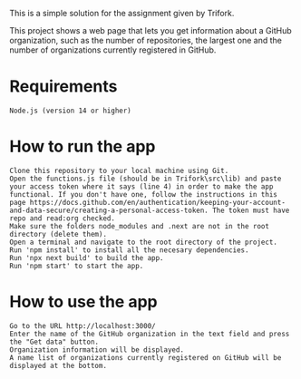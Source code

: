 This is a simple solution for the assignment given by Trifork.

This project shows a web page that lets you get information about a GitHub organization, such as the number of repositories, the largest one and the number of organizations currently registered in GitHub.

# Requirements
    Node.js (version 14 or higher)

# How to run the app
    Clone this repository to your local machine using Git.
    Open the functions.js file (should be in Trifork\src\lib) and paste your access token where it says (line 4) in order to make the app functional. If you don't have one, follow the instructions in this page https://docs.github.com/en/authentication/keeping-your-account-and-data-secure/creating-a-personal-access-token. The token must have repo and read:org checked.
    Make sure the folders node_modules and .next are not in the root directory (delete them).
    Open a terminal and navigate to the root directory of the project.
    Run 'npm install' to install all the necesary dependencies.
    Run 'npx next build' to build the app.
    Run 'npm start' to start the app.

# How to use the app
    Go to the URL http://localhost:3000/
    Enter the name of the GitHub organization in the text field and press the "Get data" button.
    Organization information will be displayed.
    A name list of organizations currently registered on GitHub will be displayed at the bottom.
